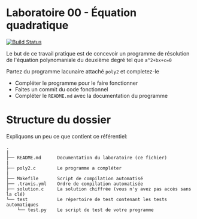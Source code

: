 # Laboratoire 00 - Équation quadratique

[![Build Status](https://travis-ci.com/heig-vd-tin/labo-01.svg?token=L4hxQmM7xtHC3srxSVBY&branch=master)](https://travis-ci.com/heig-vd-tin/labo-01)

Le but de ce travail pratique est de concevoir un programme de résolution de l'équation polynomaniale du deuxième degré tel que `a^2+bx+c=0`

Partez du programme lacunaire attaché `poly2` et completez-le

- Compléter le programme pour le faire fonctionner
- Faites un commit du code fonctionnel
- Compléter le `README.md` avec la documentation du programme

# Structure du dossier

Expliquons un peu ce que contient ce référentiel: 

```
.
| 
├── README.md      Documentation du laboratoire (ce fichier)
|
├── poly2.c        Le programme a compléter
|
├── Makefile       Script de compilation automatisé   
├── .travis.yml    Ordre de compilation automatisée
├── solution.c     La solution chiffrée (vous n'y avez pas accès sans la clé)
└── test           Le répertoire de test contenant les tests automatiques
    └── test.py    Le script de test de votre programme
```
